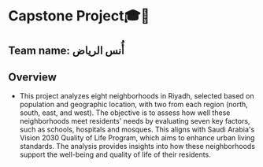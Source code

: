 # Capstone Project🎓🥳
## Team name: أُنس الرياض

## Overview 
- This project analyzes eight neighborhoods in Riyadh, selected based on population and geographic location, with two from each region (north, south, east, and west). The objective is to assess how well these neighborhoods meet residents' needs by evaluating seven key factors, such as schools, hospitals and mosques. This aligns with Saudi Arabia's Vision 2030 Quality of Life Program, which aims to enhance urban living standards. The analysis provides insights into how these neighborhoods support the well-being and quality of life of their residents.

